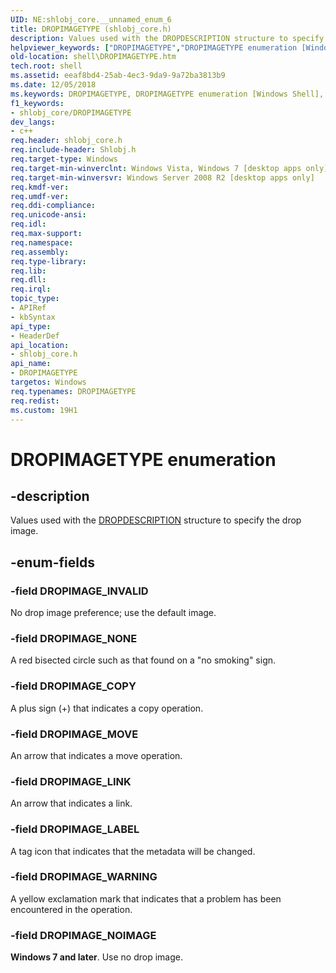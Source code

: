 ```yaml
---
UID: NE:shlobj_core.__unnamed_enum_6
title: DROPIMAGETYPE (shlobj_core.h)
description: Values used with the DROPDESCRIPTION structure to specify the drop image.helpviewer_keywords: ["DROPIMAGETYPE","DROPIMAGETYPE enumeration [Windows Shell]","DROPIMAGE_COPY","DROPIMAGE_INVALID","DROPIMAGE_LABEL","DROPIMAGE_LINK","DROPIMAGE_MOVE","DROPIMAGE_NOIMAGE","DROPIMAGE_NONE","DROPIMAGE_WARNING","_shell_DROPIMAGETYPE","shell.DROPIMAGETYPE","shlobj_core/DROPIMAGETYPE","shlobj_core/DROPIMAGE_COPY","shlobj_core/DROPIMAGE_INVALID","shlobj_core/DROPIMAGE_LABEL","shlobj_core/DROPIMAGE_LINK","shlobj_core/DROPIMAGE_MOVE","shlobj_core/DROPIMAGE_NOIMAGE","shlobj_core/DROPIMAGE_NONE","shlobj_core/DROPIMAGE_WARNING"]
old-location: shell\DROPIMAGETYPE.htm
tech.root: shell
ms.assetid: eeaf8bd4-25ab-4ec3-9da9-9a72ba3813b9
ms.date: 12/05/2018
ms.keywords: DROPIMAGETYPE, DROPIMAGETYPE enumeration [Windows Shell], DROPIMAGE_COPY, DROPIMAGE_INVALID, DROPIMAGE_LABEL, DROPIMAGE_LINK, DROPIMAGE_MOVE, DROPIMAGE_NOIMAGE, DROPIMAGE_NONE, DROPIMAGE_WARNING, _shell_DROPIMAGETYPE, shell.DROPIMAGETYPE, shlobj_core/DROPIMAGETYPE, shlobj_core/DROPIMAGE_COPY, shlobj_core/DROPIMAGE_INVALID, shlobj_core/DROPIMAGE_LABEL, shlobj_core/DROPIMAGE_LINK, shlobj_core/DROPIMAGE_MOVE, shlobj_core/DROPIMAGE_NOIMAGE, shlobj_core/DROPIMAGE_NONE, shlobj_core/DROPIMAGE_WARNING
f1_keywords:
- shlobj_core/DROPIMAGETYPE
dev_langs:
- c++
req.header: shlobj_core.h
req.include-header: Shlobj.h
req.target-type: Windows
req.target-min-winverclnt: Windows Vista, Windows 7 [desktop apps only]
req.target-min-winversvr: Windows Server 2008 R2 [desktop apps only]
req.kmdf-ver: 
req.umdf-ver: 
req.ddi-compliance: 
req.unicode-ansi: 
req.idl: 
req.max-support: 
req.namespace: 
req.assembly: 
req.type-library: 
req.lib: 
req.dll: 
req.irql: 
topic_type:
- APIRef
- kbSyntax
api_type:
- HeaderDef
api_location:
- shlobj_core.h
api_name:
- DROPIMAGETYPE
targetos: Windows
req.typenames: DROPIMAGETYPE
req.redist: 
ms.custom: 19H1
---
```


# DROPIMAGETYPE enumeration


## -description


Values used with the <a href="https://docs.microsoft.com/windows/desktop/api/shlobj_core/ns-shlobj_core-dropdescription">DROPDESCRIPTION</a> structure to specify the drop image.


## -enum-fields




### -field DROPIMAGE_INVALID

No drop image preference; use the default image.


### -field DROPIMAGE_NONE

A red bisected circle such as that found on a "no smoking" sign.


### -field DROPIMAGE_COPY

A plus sign (+) that indicates a copy operation.


### -field DROPIMAGE_MOVE

An arrow that indicates a move operation.


### -field DROPIMAGE_LINK

An arrow that indicates a link.


### -field DROPIMAGE_LABEL

A tag icon that indicates that the metadata will be changed.


### -field DROPIMAGE_WARNING

A yellow exclamation mark that indicates that a problem has been encountered in the operation.


### -field DROPIMAGE_NOIMAGE

<b>Windows 7 and later</b>. Use no drop image.

